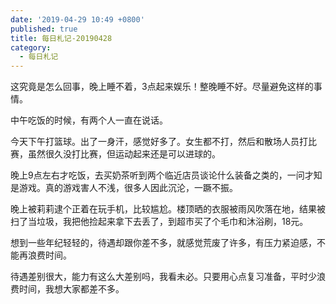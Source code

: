 ```yaml
---
date: '2019-04-29 10:49 +0800'
published: true
title: 每日札记-20190428
category:
  - 每日札记
---
```

这究竟是怎么回事，晚上睡不着，3点起来娱乐！整晚睡不好。尽量避免这样的事情。

中午吃饭的时候，有两个人一直在说话。

今天下午打篮球。出了一身汗，感觉好多了。女生都不打，然后和散场人员打比赛，虽然很久没打比赛，但运动起来还是可以进球的。

晚上9点左右才吃饭，去买奶茶听到两个临近店员谈论什么装备之类的，一问才知是游戏。真的游戏害人不浅，很多人因此沉沦，一蹶不振。

晚上被莉莉逮个正着在玩手机，比较尴尬。楼顶晒的衣服被雨风吹落在地，结果被扫了当垃圾，我把他捡起来拿下去丢了，到超市买了个毛巾和沐浴刷，18元。

想到一些年纪轻轻的，待遇却跟你差不多，就感觉荒废了许多，有压力紧迫感，不能再浪费时间。

待遇差别很大，能力有这么大差别吗，我看未必。只要用心点复习准备，平时少浪费时间，我想大家都差不多。
